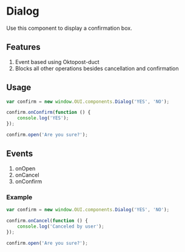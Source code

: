 # Dialog
Use this component to display a confirmation box.

## Features
1. Event based using Oktopost-duct
2. Blocks all other operations besides cancellation and confirmation

## Usage
```JavaScript
var confirm = new window.OUI.components.Dialog('YES', 'NO');

confirm.onConfirm(function () {
    console.log('YES');
});

confirm.open('Are you sure?');

```

## Events
1. onOpen
2. onCancel
3. onConfirm

### Example
```JavaScript
var confirm = new window.OUI.components.Dialog('YES', 'NO');

confirm.onCancel(function () {
    console.log('Canceled by user');
});

confirm.open('Are you sure?');

```